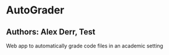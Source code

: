 # AutoGrader
## Authors: Alex Derr, Test

Web app to automatically grade code files in an academic setting
